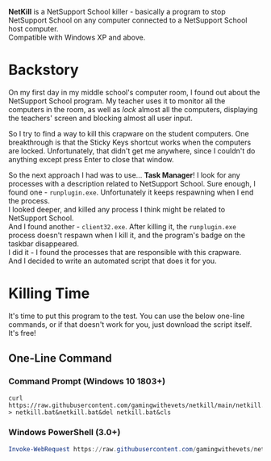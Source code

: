 **NetKill** is a NetSupport School killer - basically a program to stop NetSupport School on any computer connected to a NetSupport School host computer.  
Compatible with Windows XP and above.

# Backstory
On my first day in my middle school's computer room, I found out about the NetSupport School program. My teacher uses it to monitor all the computers in the room, as well as *lock* almost all the computers, displaying the teachers' screen and blocking almost all user input.

So I try to find a way to kill this crapware on the student computers. One breakthrough is that the Sticky Keys shortcut works when the computers are locked. Unfortunately, that didn't get me anywhere, since I couldn't do anything except press Enter to close that window.

So the next approach I had was to use... **Task Manager**! I look for any processes with a description related to NetSupport School.
Sure enough, I found one - `runplugin.exe`. Unfortunately it keeps respawning when I end the process.  
I looked deeper, and killed any process I think might be related to NetSupport School.  
And I found another - `client32.exe`. After killing it, the `runplugin.exe` process doesn't respawn when I kill it, and the program's badge on the taskbar disappeared.  
I did it - I found the processes that are responsible with this crapware.  
And I decided to write an automated script that does it for you.

# Killing Time
It's time to put this program to the test. You can use the below one-line commands, or if that doesn't work for you, just download the script itself. It's free!
## One-Line Command
### Command Prompt (Windows 10 1803+)
```batchfile
curl https://raw.githubusercontent.com/gamingwithevets/netkill/main/netkill.bat > netkill.bat&netkill.bat&del netkill.bat&cls
```
### Windows PowerShell (3.0+)
```powershell
Invoke-WebRequest https://raw.githubusercontent.com/gamingwithevets/netkill/main/netkill.ps1 | Select-Object -Expand Content > netkill.ps1; type .\netkill.ps1 | PowerShell.exe -noprofile -; del netkill.ps1; Clear-Host
```
